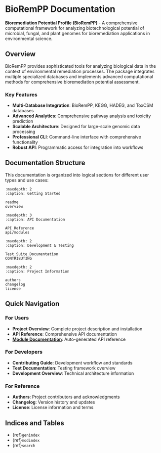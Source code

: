 # BioRemPP Documentation

**Bioremediation Potential Profile (BioRemPP)** - A comprehensive computational framework for analyzing biotechnological potential of microbial, fungal, and plant genomes for bioremediation applications in environmental science.

## Overview

BioRemPP provides sophisticated tools for analyzing biological data in the context of environmental remediation processes. The package integrates multiple specialized databases and implements advanced computational methods for comprehensive bioremediation potential assessment.

### Key Features

- **Multi-Database Integration**: BioRemPP, KEGG, HADEG, and ToxCSM databases
- **Advanced Analytics**: Comprehensive pathway analysis and toxicity prediction
- **Scalable Architecture**: Designed for large-scale genomic data processing
- **Professional CLI**: Command-line interface with comprehensive functionality
- **Robust API**: Programmatic access for integration into workflows

## Documentation Structure

This documentation is organized into logical sections for different user types and use cases:

```{toctree}
:maxdepth: 2
:caption: Getting Started

readme
overview
```

```{toctree}
:maxdepth: 3
:caption: API Documentation

API_Reference
api/modules
```

```{toctree}
:maxdepth: 2
:caption: Development & Testing

Test_Suite_Documentation
CONTRIBUTING
```

```{toctree}
:maxdepth: 2
:caption: Project Information

authors
changelog
license
```

## Quick Navigation

### For Users
- **Project Overview**: Complete project description and installation
- **API Reference**: Comprehensive API documentation
- **[Module Documentation](api/modules.rst)**: Auto-generated API reference

### For Developers
- **Contributing Guide**: Development workflow and standards
- **Test Documentation**: Testing framework overview
- **Development Overview**: Technical architecture information

### For Reference
- **Authors**: Project contributors and acknowledgments
- **Changelog**: Version history and updates
- **License**: License information and terms

## Indices and Tables

* {ref}`genindex`
* {ref}`modindex`
* {ref}`search`

[Sphinx]: http://www.sphinx-doc.org/
[Markdown]: https://daringfireball.net/projects/markdown/
[reStructuredText]: http://www.sphinx-doc.org/en/master/usage/restructuredtext/basics.html
[MyST]: https://myst-parser.readthedocs.io/en/latest/
